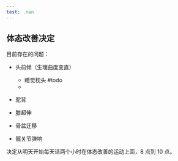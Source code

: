 ```yaml
---
test: .nan
---
```


## 体态改善决定

目前存在的问题：
- 头前倾（生理曲度变直）
	- 睡觉枕头 #todo
	- 

- 驼背
- 膝超伸
- 骨盆迁移
- 髋关节弹响

决定从明天开始每天话两个小时在体态改善的运动上面，8 点到 10 点。




